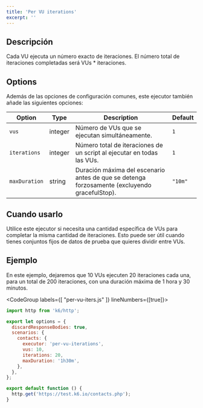 ```yaml
---
title: 'Per VU iterations'
excerpt: ''
---
```


## Descripción

Cada VU ejecuta un número exacto de iteraciones. El número total de iteraciones completadas será VUs * iteraciones.

## Options

Además de las opciones de configuración comunes, este ejecutor también añade las siguientes opciones:

| Option        | Type    | Description                                                                        | Default |
| ------------- | ------- | ---------------------------------------------------------------------------------- | ------- |
| `vus`         | integer | Número de VUs que se ejecutan simultáneamente.                                                 | `1`     |
| `iterations`  | integer | Número total de iteraciones de un script al ejecutar en todas las VUs.                    | `1`     |
| `maxDuration` | string  | Duración máxima del escenario antes de que se detenga forzosamente (excluyendo gracefulStop). | `"10m"` |

## Cuando usarlo

Utilice este ejecutor si necesita una cantidad específica de VUs para completar la misma cantidad de iteraciones. Esto puede ser útil cuando tienes conjuntos fijos de datos de prueba que quieres dividir entre VUs.
 
## Ejemplo
 
En este ejemplo, dejaremos que 10 VUs ejecuten 20 iteraciones cada una, para un total de 200 iteraciones, con una duración máxima de 1 hora y 30 minutos.


<CodeGroup labels={[ "per-vu-iters.js" ]} lineNumbers={[true]}>

```javascript
import http from 'k6/http';

export let options = {
  discardResponseBodies: true,
  scenarios: {
    contacts: {
      executor: 'per-vu-iterations',
      vus: 10,
      iterations: 20,
      maxDuration: '1h30m',
    },
  },
};

export default function () {
  http.get('https://test.k6.io/contacts.php');
}
```

</CodeGroup>
